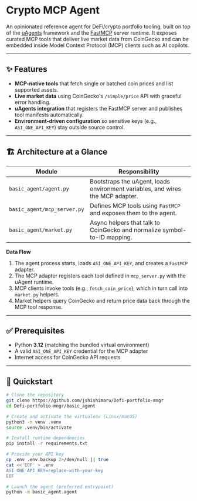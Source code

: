 # Crypto MCP Agent

An opinionated reference agent for DeFi/crypto portfolio tooling, built on top of the [uAgents](https://github.com/FetchAI/uAgents) framework and the [FastMCP](https://github.com/modelcontextprotocol/fastmcp) server runtime. It exposes curated MCP tools that deliver live market data from CoinGecko and can be embedded inside Model Context Protocol (MCP) clients such as AI copilots.

---

## ✨ Features

- **MCP-native tools** that fetch single or batched coin prices and list supported assets.
- **Live market data** using CoinGecko's `/simple/price` API with graceful error handling.
- **uAgents integration** that registers the FastMCP server and publishes tool manifests automatically.
- **Environment-driven configuration** so sensitive keys (e.g., `ASI_ONE_API_KEY`) stay outside source control.

---

## 🏗 Architecture at a Glance

| Module | Responsibility |
| ------ | -------------- |
| `basic_agent/agent.py` | Bootstraps the uAgent, loads environment variables, and wires the MCP adapter. |
| `basic_agent/mcp_server.py` | Defines MCP tools using `FastMCP` and exposes them to the agent. |
| `basic_agent/market.py` | Async helpers that talk to CoinGecko and normalize symbol-to-ID mapping. |

**Data Flow**
1. The agent process starts, loads `ASI_ONE_API_KEY`, and creates a `FastMCP` adapter.
2. The MCP adapter registers each tool defined in `mcp_server.py` with the uAgent runtime.
3. MCP clients invoke tools (e.g., `fetch_coin_price`), which in turn call into `market.py` helpers.
4. Market helpers query CoinGecko and return price data back through the MCP tool response.

---

## ✅ Prerequisites

- Python **3.12** (matching the bundled virtual environment)
- A valid `ASI_ONE_API_KEY` credential for the MCP adapter
- Internet access for CoinGecko API requests

---

## 🚀 Quickstart

```bash
# Clone the repository
git clone https://github.com/jshishimaru/Defi-portfolio-mngr
cd Defi-portfolio-mngr/basic_agent

# Create and activate the virtualenv (Linux/macOS)
python3 -m venv .venv
source .venv/bin/activate

# Install runtime dependencies
pip install -r requirements.txt

# Provide your API key
cp .env .env.backup 2>/dev/null || true
cat <<'EOF' > .env
ASI_ONE_API_KEY=replace-with-your-key
EOF

# Launch the agent (preferred entrypoint)
python -m basic_agent.agent
```











